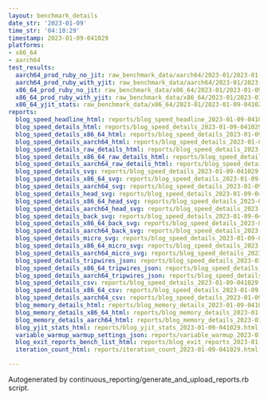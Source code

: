```yaml
---
layout: benchmark_details
date_str: '2023-01-09'
time_str: '04:10:29'
timestamp: 2023-01-09-041029
platforms:
- x86_64
- aarch64
test_results:
  aarch64_prod_ruby_no_jit: raw_benchmark_data/aarch64/2023-01/2023-01-09-041029_basic_benchmark_aarch64_prod_ruby_no_jit.json
  aarch64_prod_ruby_with_yjit: raw_benchmark_data/aarch64/2023-01/2023-01-09-041029_basic_benchmark_aarch64_prod_ruby_with_yjit.json
  x86_64_prod_ruby_no_jit: raw_benchmark_data/x86_64/2023-01/2023-01-09-041029_basic_benchmark_x86_64_prod_ruby_no_jit.json
  x86_64_prod_ruby_with_yjit: raw_benchmark_data/x86_64/2023-01/2023-01-09-041029_basic_benchmark_x86_64_prod_ruby_with_yjit.json
  x86_64_yjit_stats: raw_benchmark_data/x86_64/2023-01/2023-01-09-041029_basic_benchmark_x86_64_yjit_stats.json
reports:
  blog_speed_headline_html: reports/blog_speed_headline_2023-01-09-041029.html
  blog_speed_details_html: reports/blog_speed_details_2023-01-09-041029.html
  blog_speed_details_x86_64_html: reports/blog_speed_details_2023-01-09-041029.x86_64.html
  blog_speed_details_aarch64_html: reports/blog_speed_details_2023-01-09-041029.aarch64.html
  blog_speed_details_raw_details_html: reports/blog_speed_details_2023-01-09-041029.raw_details.html
  blog_speed_details_x86_64_raw_details_html: reports/blog_speed_details_2023-01-09-041029.x86_64.raw_details.html
  blog_speed_details_aarch64_raw_details_html: reports/blog_speed_details_2023-01-09-041029.aarch64.raw_details.html
  blog_speed_details_svg: reports/blog_speed_details_2023-01-09-041029.svg
  blog_speed_details_x86_64_svg: reports/blog_speed_details_2023-01-09-041029.x86_64.svg
  blog_speed_details_aarch64_svg: reports/blog_speed_details_2023-01-09-041029.aarch64.svg
  blog_speed_details_head_svg: reports/blog_speed_details_2023-01-09-041029.head.svg
  blog_speed_details_x86_64_head_svg: reports/blog_speed_details_2023-01-09-041029.x86_64.head.svg
  blog_speed_details_aarch64_head_svg: reports/blog_speed_details_2023-01-09-041029.aarch64.head.svg
  blog_speed_details_back_svg: reports/blog_speed_details_2023-01-09-041029.back.svg
  blog_speed_details_x86_64_back_svg: reports/blog_speed_details_2023-01-09-041029.x86_64.back.svg
  blog_speed_details_aarch64_back_svg: reports/blog_speed_details_2023-01-09-041029.aarch64.back.svg
  blog_speed_details_micro_svg: reports/blog_speed_details_2023-01-09-041029.micro.svg
  blog_speed_details_x86_64_micro_svg: reports/blog_speed_details_2023-01-09-041029.x86_64.micro.svg
  blog_speed_details_aarch64_micro_svg: reports/blog_speed_details_2023-01-09-041029.aarch64.micro.svg
  blog_speed_details_tripwires_json: reports/blog_speed_details_2023-01-09-041029.tripwires.json
  blog_speed_details_x86_64_tripwires_json: reports/blog_speed_details_2023-01-09-041029.x86_64.tripwires.json
  blog_speed_details_aarch64_tripwires_json: reports/blog_speed_details_2023-01-09-041029.aarch64.tripwires.json
  blog_speed_details_csv: reports/blog_speed_details_2023-01-09-041029.csv
  blog_speed_details_x86_64_csv: reports/blog_speed_details_2023-01-09-041029.x86_64.csv
  blog_speed_details_aarch64_csv: reports/blog_speed_details_2023-01-09-041029.aarch64.csv
  blog_memory_details_html: reports/blog_memory_details_2023-01-09-041029.html
  blog_memory_details_x86_64_html: reports/blog_memory_details_2023-01-09-041029.x86_64.html
  blog_memory_details_aarch64_html: reports/blog_memory_details_2023-01-09-041029.aarch64.html
  blog_yjit_stats_html: reports/blog_yjit_stats_2023-01-09-041029.html
  variable_warmup_warmup_settings_json: reports/variable_warmup_2023-01-09-041029.warmup_settings.json
  blog_exit_reports_bench_list_html: reports/blog_exit_reports_2023-01-09-041029.bench_list.html
  iteration_count_html: reports/iteration_count_2023-01-09-041029.html

---
```

Autogenerated by continuous_reporting/generate_and_upload_reports.rb script.
